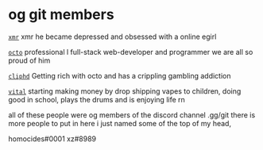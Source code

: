 # og git members

[`xmr`](https://github.com/arisuandlainkissingcompetition123456789) xmr he became depressed and obsessed with a online egirl

[`octo`](https://github.com/iothedev) professional l full-stack web-developer and programmer we are all so proud of him

[`cliphd`](https://github.com/aithedevv) Getting rich with octo and has a crippling  gambling  addiction

[`vital`](https://github.com/hhomocides) starting making money by drop shipping vapes  to children, doing good in school, plays the drums and is enjoying  life rn

all of these people were og members of the discord  channel .gg/git there is more people to put in here i just named some of the top of my head, 

homocides#0001
xz#8989
